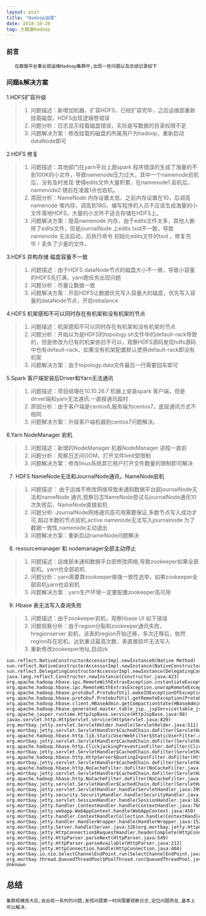 ```yaml
---
layout: post
title: "Hadoop运维"
date: 2018-10-20  
tag: 大数据Hadoop
---
```


### 前言
    
	   在数据平台事业部运维Hadoop集群中,出现一些问题以及总结记录如下

### 问题&解决方案


1.HDFS扩容升级

> 1. 问题描述：新增加机器，扩容HDFS，已经扩容完毕，之后运维部重新挂载磁盘，HDFS出现逻辑卷错误
> 2. 问题分析：日志显示挂载磁盘错误，实际是写数据的目录权限不足
> 3. 问题解决方案：修改挂载的磁盘的所属用户为hadoop，重新启动dataNode即可

2.HDFS 修复

> 1. 问题描述：其他部门在yarn平台上跑spark 程序错误的生成了海量的不到100K的小文件，导致namenode压力过大，其中一个namenode宕机后，没有及时发现 使得edits文件大量积累，在namenode1   宕机后，namenode2 随后在凌晨1点也宕机。
> 2. 原因分析：NameNode 内存设置太低，之前内存设置在1G，后调高namenode 堆内存，调高到18G。编写程序的人员不应该生成海量的小文件落地HDFS，大量的小文件不适合存储在HDFS上。
> 3. 问题解决方案：提高namenode 内存，由于edits文件太多，其他人删除了edits文件，但是journalNode 上edits txid不一致，导致namenode 无法启动，后执行命令 初始化edits文件的txid ，修复完毕！丢失了少量的文件。

3.HDFS 异构存储 磁盘容量不一致

> 1. 问题描述：由于HDFS dataNode节点的磁盘大小不一致，导致小容量的HDFS先打满，yarn跑任务出现问题
> 2. 问题分析：尽量让数据一致
> 3. 问题解决方案：开启HDFS让数据优先写入容量大的磁盘，优先写入容量的dataNode节点，开启rebalance

4.HDFS 机架感知不可以同时存在有机架和没有机架的节点

> 1. 问题描述：机架感知不可以同时存在有机架和没有机架的节点
> 2. 问题分析：开始以为是HDFS的topology.sh文件中的default-rack导致的，但是修改为已有的机架依旧不可以，观察HDFS源码发现hdfs源码中也有default-rack，如果没有机架配置默认使用default-rack即没有机架
> 3. 问题解决方案：由于topology.data文件最后一行需要回车即可

5.Spark 客户端安装后Driver和Yarn无法通讯

> 1. 问题描述：项目经理在10.10.26.7 机器上安装spark 客户端，但是dirver端和yarn无法通讯.一直报通讯超时
> 2. 原因分析：由于客户端是centos6,服务端为centos7。底层通讯方式不相同
> 3. 问题解决方案：升级客户端机器到centos7问题解决。

6.Yarn NodeManager 宕机

> 1. 问题描述：新增的NodeManager 机器NodeManager 进程一直宕
> 2. 问题分析：观察日志问OOM，打开文件limit受限制
> 3. 问题解决方案：修改linux系统其它用户打开文件数量的限制即可解决

7. HDFS NameNode无法和JournalNode通讯，NameNode宕机

> 1. 问题描述： 由于运维不修改网络导致未通知数据平台部journalNode无法和nameNode 通讯,观察日志NameNode尝试与journalNode通讯10次失败后，NameNode直接宕机
> 2. 问题分析:   JournalNode网络通讯高可用需要保证,多数节点写入成功才可,超过半数的节点宕机,active namenode无法写入journalnode 为了数据一致性,namenode主动退出
> 3. 问题解决方案：重新启动nameNode问题解决

8. resourcemanager 和 nodemanager全部主动停止

> 1. 问题描述：运维部未通知数据平台部修改网络,导致zookeeper如果全部宕机，yarn也全部宕机
> 2. 问题分析：yarn需要靠zookeeper做强一致性选举，如果zookeeper全部宕机yarn也会宕机
> 3. 问题解决方案：yarn生产环境一定要配置zookeeper高可用

9. Hbase 表无法写入查询失败

> 1. 问题描述：由于zookeeper宕机，观察hbase UI 如下错误
> 2. 问题观察分析：由于region分裂和zookeeper通讯失败，hregionserver 宕机，该表的region开始迁移，多次迁移后，依然region存在宕机，达到重试最高次数，表直接损坏无法写入
> 3. 重新修改zookeeper地址,启动zk

```
sun.reflect.NativeConstructorAccessorImpl.newInstance0(Native Method)
sun.reflect.NativeConstructorAccessorImpl.newInstance(NativeConstructorAccessorImpl.java:62)
sun.reflect.DelegatingConstructorAccessorImpl.newInstance(DelegatingConstructorAccessorImpl.java:45)
java.lang.reflect.Constructor.newInstance(Constructor.java:423)
org.apache.hadoop.hbase.ipc.RemoteWithExtrasException.instantiateException(RemoteWithExtrasException.java:95)
org.apache.hadoop.hbase.ipc.RemoteWithExtrasException.unwrapRemoteException(RemoteWithExtrasException.java:85)
org.apache.hadoop.hbase.protobuf.ProtobufUtil.makeIOExceptionOfException(ProtobufUtil.java:368)
org.apache.hadoop.hbase.protobuf.ProtobufUtil.getRemoteException(ProtobufUtil.java:330)
org.apache.hadoop.hbase.client.HBaseAdmin.getCompactionState(HBaseAdmin.java:3454)
org.apache.hadoop.hbase.generated.master.table_jsp._jspService(table_jsp.java:283)
org.apache.jasper.runtime.HttpJspBase.service(HttpJspBase.java:98)
javax.servlet.http.HttpServlet.service(HttpServlet.java:820)
org.mortbay.jetty.servlet.ServletHolder.handle(ServletHolder.java:511)
org.mortbay.jetty.servlet.ServletHandler$CachedChain.doFilter(ServletHandler.java:1221)
org.apache.hadoop.hbase.http.lib.StaticUserWebFilter$StaticUserFilter.doFilter(StaticUserWebFilter.java:113)
org.mortbay.jetty.servlet.ServletHandler$CachedChain.doFilter(ServletHandler.java:1212)
org.apache.hadoop.hbase.http.ClickjackingPreventionFilter.doFilter(ClickjackingPreventionFilter.java:48)
org.mortbay.jetty.servlet.ServletHandler$CachedChain.doFilter(ServletHandler.java:1212)
org.apache.hadoop.hbase.http.HttpServer$QuotingInputFilter.doFilter(HttpServer.java:1435)
org.mortbay.jetty.servlet.ServletHandler$CachedChain.doFilter(ServletHandler.java:1212)
org.apache.hadoop.hbase.http.NoCacheFilter.doFilter(NoCacheFilter.java:49)
org.mortbay.jetty.servlet.ServletHandler$CachedChain.doFilter(ServletHandler.java:1212)
org.apache.hadoop.hbase.http.NoCacheFilter.doFilter(NoCacheFilter.java:49)
org.mortbay.jetty.servlet.ServletHandler$CachedChain.doFilter(ServletHandler.java:1212)
org.mortbay.jetty.servlet.ServletHandler.handle(ServletHandler.java:399)
org.mortbay.jetty.security.SecurityHandler.handle(SecurityHandler.java:216)
org.mortbay.jetty.servlet.SessionHandler.handle(SessionHandler.java:182)
org.mortbay.jetty.handler.ContextHandler.handle(ContextHandler.java:766)
org.mortbay.jetty.webapp.WebAppContext.handle(WebAppContext.java:450)
org.mortbay.jetty.handler.ContextHandlerCollection.handle(ContextHandlerCollection.java:230)
org.mortbay.jetty.handler.HandlerWrapper.handle(HandlerWrapper.java:152)
org.mortbay.jetty.Server.handle(Server.java:326)org.mortbay.jetty.HttpConnection.handleRequest(HttpConnection.java:542)
org.mortbay.jetty.HttpConnection$RequestHandler.headerComplete(HttpConnection.java:928)
org.mortbay.jetty.HttpParser.parseNext(HttpParser.java:549)
org.mortbay.jetty.HttpParser.parseAvailable(HttpParser.java:212)
org.mortbay.jetty.HttpConnection.handle(HttpConnection.java:404)
org.mortbay.io.nio.SelectChannelEndPoint.run(SelectChannelEndPoint.java:410)
org.mortbay.thread.QueuedThreadPool$PoolThread.run(QueuedThreadPool.java:582) Unknown
```

## 总结

	集群规模庞大后,会出现一系列的问题,发现问题第一时间需要观察日志,定位问题所在,基本上可以解决.